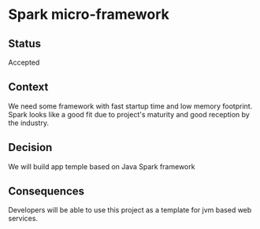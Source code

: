 # Spark micro-framework 

## Status

Accepted

## Context 

We need some framework with fast startup time and low memory footprint.
Spark looks like a good fit due to project's maturity and good reception by the industry.

## Decision 

We will build app temple based on Java Spark framework  

## Consequences  

Developers will be able to use this project as a template 
for jvm based web services.  